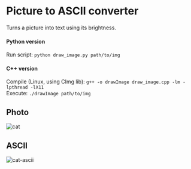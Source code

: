 # Picture to ASCII converter
Turns a picture into text using its brightness.  

#### Python version
Run script: `python draw_image.py path/to/img`

#### C++ version
Compile (Linux, using CImg lib): `g++ -o drawImage draw_image.cpp -lm -lpthread -lX11`  
Execute: `./drawImage path/to/img`

Photo
---
![cat](https://github.com/PhilippThoelke/fun-stuff/assets/36135990/aa000330-ff3b-43ad-9c59-74bdef969769)

ASCII
---
![cat-ascii](https://github.com/PhilippThoelke/fun-stuff/assets/36135990/650a43b9-6f03-43ef-a491-6cc7e223cd4a)
